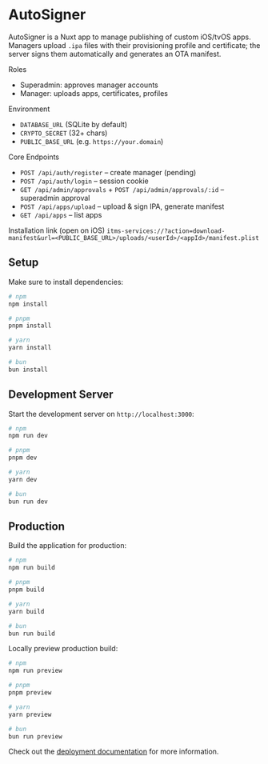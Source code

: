 # AutoSigner

AutoSigner is a Nuxt app to manage publishing of custom iOS/tvOS apps. Managers upload `.ipa` files with their provisioning profile and certificate; the server signs them automatically and generates an OTA manifest.

Roles
- Superadmin: approves manager accounts
- Manager: uploads apps, certificates, profiles

Environment
- `DATABASE_URL` (SQLite by default)
- `CRYPTO_SECRET` (32+ chars)
- `PUBLIC_BASE_URL` (e.g. `https://your.domain`)

Core Endpoints
- `POST /api/auth/register` – create manager (pending)
- `POST /api/auth/login` – session cookie
- `GET /api/admin/approvals` + `POST /api/admin/approvals/:id` – superadmin approval
- `POST /api/apps/upload` – upload & sign IPA, generate manifest
- `GET /api/apps` – list apps

Installation link (open on iOS)
`itms-services://?action=download-manifest&url=<PUBLIC_BASE_URL>/uploads/<userId>/<appId>/manifest.plist`

## Setup

Make sure to install dependencies:

```bash
# npm
npm install

# pnpm
pnpm install

# yarn
yarn install

# bun
bun install
```

## Development Server

Start the development server on `http://localhost:3000`:

```bash
# npm
npm run dev

# pnpm
pnpm dev

# yarn
yarn dev

# bun
bun run dev
```

## Production

Build the application for production:

```bash
# npm
npm run build

# pnpm
pnpm build

# yarn
yarn build

# bun
bun run build
```

Locally preview production build:

```bash
# npm
npm run preview

# pnpm
pnpm preview

# yarn
yarn preview

# bun
bun run preview
```

Check out the [deployment documentation](https://nuxt.com/docs/getting-started/deployment) for more information.
